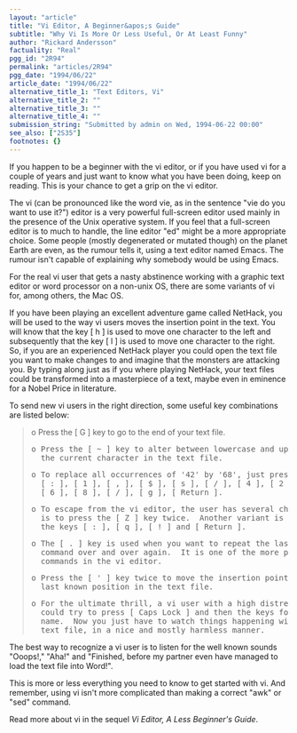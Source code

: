 ```yaml
---
layout: "article"
title: "Vi Editor, A Beginner&apos;s Guide"
subtitle: "Why Vi Is More Or Less Useful, Or At Least Funny"
author: "Rickard Andersson"
factuality: "Real"
pgg_id: "2R94"
permalink: "articles/2R94"
pgg_date: "1994/06/22"
article_date: "1994/06/22"
alternative_title_1: "Text Editors, Vi"
alternative_title_2: ""
alternative_title_3: ""
alternative_title_4: ""
submission_string: "Submitted by admin on Wed, 1994-06-22 00:00"
see_also: ["2S35"]
footnotes: {}
---
```

<div>
<p>If you happen to be a beginner with the vi editor, or if you have used vi for a couple of years and just want to know what you have been doing, keep on reading. This is your chance to get a grip on the vi editor.</p>
<p>The vi (can be pronounced like the word vie, as in the sentence "vie do you want to use it?") editor is a very powerful full-screen editor used mainly in the presence of the Unix operative system. If you feel that a full-screen editor is to much to handle, the line editor "ed" might be a more appropriate choice. Some people (mostly degenerated or mutated though) on the planet Earth are even, as the rumour tells it, using a text editor named Emacs. The rumour isn't capable of explaining why somebody would be using Emacs.</p>
<p>For the real vi user that gets a nasty abstinence working with a graphic text editor or word processor on a non-unix OS, there are some variants of vi for, among others, the Mac OS.</p>
<p>If you have been playing an excellent adventure game called NetHack, you will be used to the way vi users moves the insertion point in the text. You will know that the key [ h ] is used to move one character to the left and subsequently that the key [ l ] is used to move one character to the right. So, if you are an experienced NetHack player you could open the text file you want to make changes to and imagine that the monsters are attacking you. By typing along just as if you where playing NetHack, your text files could be transformed into a masterpiece of a text, maybe even in eminence for a Nobel Price in literature.</p>
<p>To send new vi users in the right direction, some useful key combinations are listed below:</p>
<blockquote>o Press the [ G ] key to go to the end of your text file.
<pre>
o Press the [ ~ ] key to alter between lowercase and uppercase of
  the current character in the text file.
</pre>
<pre>
o To replace all occurrences of '42' by '68', just press:
  [ : ], [ 1 ], [ , ], [ $ ], [ s ], [ / ], [ 4 ], [ 2 ], [ / ],
  [ 6 ], [ 8 ], [ / ], [ g ], [ Return ].
</pre>
<pre>
o To escape from the vi editor, the user has several choices: one
  is to press the [ Z ] key twice.  Another variant is to press
  the keys [ : ], [ q ], [ ! ] and [ Return ].
</pre>
<pre>
o The [ . ] key is used when you want to repeat the last edit
  command over and over again.  It is one of the more powerful
  commands in the vi editor.
</pre>
<pre>
o Press the [ ' ] key twice to move the insertion point to the
  last known position in the text file.
</pre>
<pre>
o For the ultimate thrill, a vi user with a high distress level
  could try to press [ Caps Lock ] and then the keys forming his
  name.  Now you just have to watch things happening with your
  text file, in a nice and mostly harmless manner.
</pre>
</blockquote>
<p>The best way to recognize a vi user is to listen for the well known sounds "Ooops!," "Aha!" and "Finished, before my partner even have managed to load the text file into Word!".</p>
<p>This is more or less everything you need to know to get started with vi. And remember, using vi isn't more complicated than making a correct "awk" or "sed" command.</p>
<p>Read more about vi in the sequel <em>Vi Editor, A Less Beginner's Guide</em>.</p>
</div>
